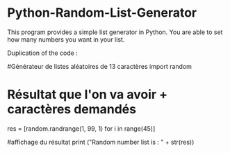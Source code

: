 # Python-Random-List-Generator
This program provides a simple list generator in Python. You are able to set how many numbers you want in your list.

Duplication of the code :

#Générateur de listes aléatoires de 13 caractères
import random

# Résultat que l'on va avoir + caractères demandés 
res = [random.randrange(1, 99, 1) for i in range(45)]
 
 #affichage du résultat
print ("Random number list is : " +  str(res))
